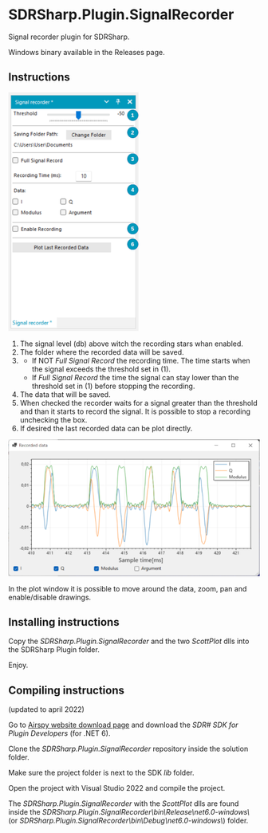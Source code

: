 # SDRSharp.Plugin.SignalRecorder
Signal recorder plugin for SDRSharp.

Windows binary available in the Releases page.

## Instructions

![Plugin board](./Files/PluginBoard.png)

1. The signal level (db) above witch the recording stars whan enabled.
1. The folder where the recorded data will be saved.
1. 
   - If NOT *Full Signal Record* the recording time. The time starts when the signal exceeds the threshold set in (1).
   - If *Full Signal Record* the time the signal can stay lower than the threshold set in (1) before stopping the recording.
2. The data that will be saved.
3. When checked the recorder waits for a signal greater than the threshold and than it starts to record the signal. It is possible to stop a recording unchecking the box.
4. If desired the last recorded data can be plot directly.

![Plot example](./Files/RecordedDataPlot.png)

In the plot window it is possible to move around the data, zoom, pan and enable/disable drawings.

## Installing instructions
Copy the *SDRSharp.Plugin.SignalRecorder* and the two *ScottPlot* dlls into the SDRSharp Plugin folder. 

Enjoy.

## Compiling instructions
(updated to april 2022)

Go to [Airspy website download page](https://airspy.com/download/) and download the *SDR# SDK for Plugin Developers* (for .NET 6).

Clone the *SDRSharp.Plugin.SignalRecorder* repository inside the solution folder.

Make sure the project folder is next to the SDK *lib* folder.

Open the project with Visual Studio 2022 and compile the project.

The *SDRSharp.Plugin.SignalRecorder* with the *ScottPlot* dlls are found inside the *SDRSharp.Plugin.SignalRecorder\bin\Release\net6.0-windows\\* (or *SDRSharp.Plugin.SignalRecorder\bin\Debug\net6.0-windows\\*) folder.